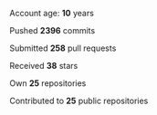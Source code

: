 Account age: **10** years

Pushed **2396** commits

Submitted **258** pull requests

Received **38** stars

Own **25** repositories

Contributed to **25** public repositories
